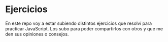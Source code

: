 # Ejercicios
En este repo voy a estar subiendo distintos ejercicios que resolví para practicar JavaScript.
Los subo para poder compartirlos con otros y que me den sus opiniones o consejos.
